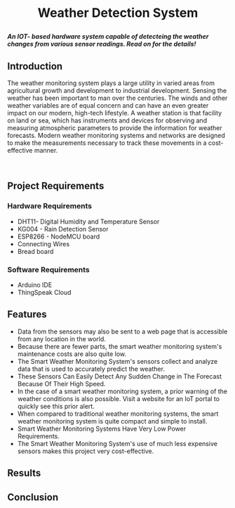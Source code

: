 <h1><p align="center">
  Weather Detection System
</p></h1>

<h5>An IOT- based hardware system capable of detecteing the weather changes from various sensor readings. Read on for the details!</h5>

<h2>Introduction</h2>
<p>The weather monitoring system plays a large utility in varied areas from agricultural growth and development to industrial development. Sensing the weather has been important to man over the centuries. The winds and other weather variables are of equal concern and can have an even greater impact on our modern, high-tech lifestyle. A weather station is that facility on land or sea, which has instruments and devices for observing and measuring atmospheric parameters to provide the information for weather forecasts. Modern weather monitoring systems and networks are designed to make the measurements necessary to track these movements in a cost-effective manner.</p>
<br>
<h2>Project Requirements</h2>
<h3>Hardware Requirements</h3>
<ul>
  <li>DHT11- Digital Humidity and Temperature Sensor</li>
  <li>KG004 - Rain Detection Sensor</li>
  <li>ESP8266 - NodeMCU board</li>
  <li>Connecting Wires</li>
  <li>Bread board</li>
</ul>
<h3>Software Requirements</h3>
<ul>
  <li>Arduino IDE </li>
  <li>ThingSpeak Cloud</li>
</ul>
<h2>Features</h2>
<ul>
<li>Data from the sensors may also be sent to a web page that is accessible from any location in the world.</li>
<li>Because there are fewer parts, the smart weather monitoring system's maintenance costs are also quite low.</li>
<li>The Smart Weather Monitoring System's sensors collect and analyze data that is used to accurately predict the weather.</li>
<li>These Sensors Can Easily Detect Any Sudden Change in The Forecast Because Of Their High Speed.</li>
<li>In the case of a smart weather monitoring system, a prior warning of the weather conditions is also possible. Visit a website for an IoT portal to quickly see this prior alert.</li>
<li>When compared to traditional weather monitoring systems, the smart weather monitoring system is quite compact and simple to install.</li>
<li>Smart Weather Monitoring Systems Have Very Low Power Requirements.</li>
<li>The Smart Weather Monitoring System's use of much less expensive sensors makes this project very cost-effective.</li>
</ul>
<h2>Results</h2>

<h2>Conclusion</h2>




